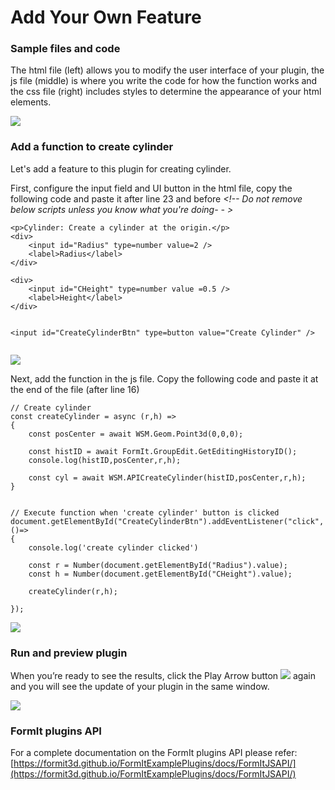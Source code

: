 # Add Your Own Feature

### Sample files and code

The html file (left) allows you to modify the user interface of your plugin, the js file (middle) is where you write the code for how the function works and the css file (right) includes styles to determine the appearance of your html elements.

![](<../../../../.gitbook/assets/image (10) (1) (1).png>)

###

### Add a function to create cylinder&#x20;

Let's add a feature to this plugin for creating cylinder.

First, configure the input field and UI button in the html file, copy the following code and paste it after line 23 and before _\<!-- Do not remove below scripts unless you know what you're doing- - >_

```
<p>Cylinder: Create a cylinder at the origin.</p>
<div>
    <input id="Radius" type=number value=2 />
    <label>Radius</label>
</div>
        
<div>
    <input id="CHeight" type=number value =0.5 />
    <label>Height</label>
</div>
        

<input id="CreateCylinderBtn" type=button value="Create Cylinder" />
        
```

![](<../../../../.gitbook/assets/image (20) (1) (1).png>)

Next, add the function in the js file. Copy the following code and paste it at the end of the file (after line 16)

```
// Create cylinder
const createCylinder = async (r,h) =>
{
    const posCenter = await WSM.Geom.Point3d(0,0,0);

    const histID = await FormIt.GroupEdit.GetEditingHistoryID();
    console.log(histID,posCenter,r,h);

    const cyl = await WSM.APICreateCylinder(histID,posCenter,r,h);
}


// Execute function when 'create cylinder' button is clicked
document.getElementById("CreateCylinderBtn").addEventListener("click", ()=>
{
    console.log('create cylinder clicked')

    const r = Number(document.getElementById("Radius").value);
    const h = Number(document.getElementById("CHeight").value);

    createCylinder(r,h);

});
```

![](<../../../../.gitbook/assets/image (19) (1).png>)

###

### Run and preview plugin

When you’re ready to see the results, click the Play Arrow button ![](<../../../../.gitbook/assets/image (18) (1) (1).png>) again and you will see the update of your plugin in the same window.

![](<../../../../.gitbook/assets/image (5) (1).png>)

###

### FormIt plugins API

For a complete documentation on the FormIt plugins API please refer: [https://formit3d.github.io/FormItExamplePlugins/docs/FormItJSAPI/](https://formit3d.github.io/FormItExamplePlugins/docs/FormItJSAPI/)
